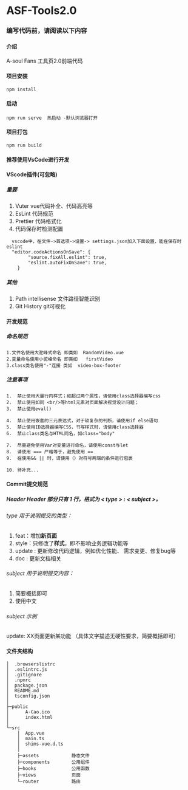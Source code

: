 # ASF-Tools2.0


### 编写代码前，请阅读以下内容


#### 介绍
A-soul Fans 工具页2.0前端代码 
#### 项目安装

```
npm install
```

#### 启动
```
npm run serve  热启动 -默认浏览器打开
```

#### 项目打包
```
npm run build
```
#### 推荐使用VsCode进行开发

#### VScode插件(可忽略)
##### 重要
1. Vuter                    vue代码补全、代码高亮等
2. EsLint                   代码规范
3. Prettier                 代码格式化
4. 代码保存时检测配置
```
  vscode中，在文件->首选项->设置-> settings.json加入下面设置，能在保存时eslint
  "editor.codeActionsOnSave": {
        "source.fixAll.eslint": true,
        "eslint.autoFixOnSave": true,
    }
```
##### 其他
1. Path intellisense        文件路径智能识别
2. Git  History             git可视化



#### 开发规范

##### 命名规范
```
1.文件名使用大驼峰式命名 即类如  RandomVideo.vue
2.变量命名使用小驼峰命名 即类如	firstVideo
3.class类名使用"-"连接 类如  video-box-footer
```
##### 注意事项
```
1.  禁止使用大量行内样式；如超过两个属性，请使用class选择器编写css
2.  禁止使用如同 <br/>等html元素对页面解决视觉设计问题；
3.  禁止使用eval()

4.  禁止使用嵌套的三元表达式，对于较复杂的判断，请使用if else语句
5.  禁止使用ID选择器编写CSS，书写样式时，请使用class选择器
6. 	禁止class类名与HTML同名，如class="body"

7.  尽量避免使用Var对变量进行命名，请使用const与let
8.  请使用 === 严格等于，避免使用 ==
9.  在使用&& || 时，请使用（）对符号两端的条件进行包裹

10. 待补充...
```


#### Commit提交规范

##### Header Header 部分只有 1 行，格式为 < type > : < subject >。

###### type 用于说明提交的类型： 

1. feat：增加**新页面**
2. style：只修改了**样式**，即不影响业务逻辑功能等
3. update :  更新修改代码逻辑，例如优化性能、 需求变更、修复bug等
4. doc :  更新文档相关

###### subject 用于说明提交内容：

1. 简要概括即可
2. 使用中文

###### subject 示例

update: XX页面更新某功能 （具体文字描述无硬性要求，简要概括即可）

#### 文件夹结构

```
│  .browserslistrc		
│  .eslintrc.js
│  .gitignore
│  .npmrc
│  package.json
│  README.md		
│  tsconfig.json	
│  
├─public		
│      A-Cao.ico
│      index.html
│      
└─src
    │  App.vue			
    │  main.ts
    │  shims-vue.d.ts	
    │  
    ├─assets			静态文件
    ├─components		公用组件
    ├─hooks				公用函数
    ├─views				页面
    └─router			路由

```

